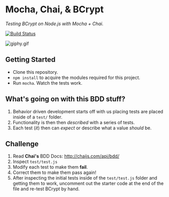 # Mocha, Chai, & BCrypt

*Testing BCrypt on Node.js with Mocha + Chai.*

[![Build Status](https://travis-ci.org/code-for-coffee/mochaChaiAndBcrypt.svg?branch=master)](https://travis-ci.org/code-for-coffee/mochaChaiAndBcrypt)


![giphy.gif](giphy.gif)

## Getting Started

* Clone this repository.
* `npm install` to acquire the modules required for this project.
* Run `mocha`. Watch the tests work.

## What's going on with this BDD stuff?

1. Behavior driven development starts off with us placing tests are placed inside of a `test/` folder.
2. Functionality is then then *described* with a series of tests.
3. Each test (*it*) then can *expect* or describe what a value *should* be.

## Challenge

1. Read **Chai's** BDD Docs: http://chaijs.com/api/bdd/
2. Inspect `test/test.js`
3. Modify each test to make them **fail**.
4. Correct them to make them pass again!
5. After inspecting the initial tests inside of the `test/test.js` folder and getting them to work, uncomment out the starter code at the end of the file and re-test BCrypt by hand.

